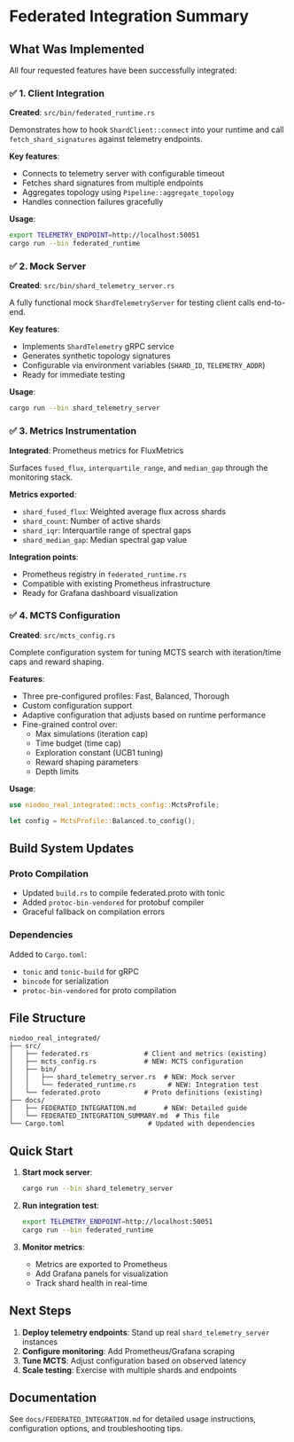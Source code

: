 # Federated Integration Summary

## What Was Implemented

All four requested features have been successfully integrated:

### ✅ 1. Client Integration

**Created**: `src/bin/federated_runtime.rs`

Demonstrates how to hook `ShardClient::connect` into your runtime and call `fetch_shard_signatures` against telemetry endpoints.

**Key features**:
- Connects to telemetry server with configurable timeout
- Fetches shard signatures from multiple endpoints
- Aggregates topology using `Pipeline::aggregate_topology`
- Handles connection failures gracefully

**Usage**:
```bash
export TELEMETRY_ENDPOINT=http://localhost:50051
cargo run --bin federated_runtime
```

### ✅ 2. Mock Server

**Created**: `src/bin/shard_telemetry_server.rs`

A fully functional mock `ShardTelemetryServer` for testing client calls end-to-end.

**Key features**:
- Implements `ShardTelemetry` gRPC service
- Generates synthetic topology signatures
- Configurable via environment variables (`SHARD_ID`, `TELEMETRY_ADDR`)
- Ready for immediate testing

**Usage**:
```bash
cargo run --bin shard_telemetry_server
```

### ✅ 3. Metrics Instrumentation

**Integrated**: Prometheus metrics for FluxMetrics

Surfaces `fused_flux`, `interquartile_range`, and `median_gap` through the monitoring stack.

**Metrics exported**:
- `shard_fused_flux`: Weighted average flux across shards
- `shard_count`: Number of active shards  
- `shard_iqr`: Interquartile range of spectral gaps
- `shard_median_gap`: Median spectral gap value

**Integration points**:
- Prometheus registry in `federated_runtime.rs`
- Compatible with existing Prometheus infrastructure
- Ready for Grafana dashboard visualization

### ✅ 4. MCTS Configuration

**Created**: `src/mcts_config.rs`

Complete configuration system for tuning MCTS search with iteration/time caps and reward shaping.

**Features**:
- Three pre-configured profiles: Fast, Balanced, Thorough
- Custom configuration support
- Adaptive configuration that adjusts based on runtime performance
- Fine-grained control over:
  - Max simulations (iteration cap)
  - Time budget (time cap)
  - Exploration constant (UCB1 tuning)
  - Reward shaping parameters
  - Depth limits

**Usage**:
```rust
use niodoo_real_integrated::mcts_config::MctsProfile;

let config = MctsProfile::Balanced.to_config();
```

## Build System Updates

### Proto Compilation

- Updated `build.rs` to compile federated.proto with tonic
- Added `protoc-bin-vendored` for protobuf compiler
- Graceful fallback on compilation errors

### Dependencies

Added to `Cargo.toml`:
- `tonic` and `tonic-build` for gRPC
- `bincode` for serialization
- `protoc-bin-vendored` for proto compilation

## File Structure

```
niodoo_real_integrated/
├── src/
│   ├── federated.rs              # Client and metrics (existing)
│   ├── mcts_config.rs            # NEW: MCTS configuration
│   ├── bin/
│   │   ├── shard_telemetry_server.rs  # NEW: Mock server
│   │   └── federated_runtime.rs        # NEW: Integration test
│   └── federated.proto           # Proto definitions (existing)
├── docs/
│   ├── FEDERATED_INTEGRATION.md       # NEW: Detailed guide
│   └── FEDERATED_INTEGRATION_SUMMARY.md  # This file
└── Cargo.toml                     # Updated with dependencies
```

## Quick Start

1. **Start mock server**:
   ```bash
   cargo run --bin shard_telemetry_server
   ```

2. **Run integration test**:
   ```bash
   export TELEMETRY_ENDPOINT=http://localhost:50051
   cargo run --bin federated_runtime
   ```

3. **Monitor metrics**:
   - Metrics are exported to Prometheus
   - Add Grafana panels for visualization
   - Track shard health in real-time

## Next Steps

1. **Deploy telemetry endpoints**: Stand up real `shard_telemetry_server` instances
2. **Configure monitoring**: Add Prometheus/Grafana scraping
3. **Tune MCTS**: Adjust configuration based on observed latency
4. **Scale testing**: Exercise with multiple shards and endpoints

## Documentation

See `docs/FEDERATED_INTEGRATION.md` for detailed usage instructions, configuration options, and troubleshooting tips.

